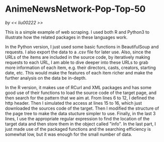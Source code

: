 # AnimeNewsNetwork-Pop-Top-50

_by << liu00222 >>_

This is a simple example of web scraping. I used both R and Python3 to illustrate how the related packages in these languages work. 

In the Python version, I just used some basic functions in BeautifulSoup and requests. I also export the data to a .csv file for later use. Also, since the URLs of the items are included in the source code, by iteratively making requests to each URL, I am able to dive deeper into these URLs to grab more information of each item, e.g. their directors, casts, creators, starting date, etc. This would make the features of each item richer and make the further analysis on the data be in-depth. 

In the R version, it makes use of RCurl and XML packages and has some good use of their functions to load the source code of the target page, and then search for the pattern that we aim at. From lines 6 to 12, I defined the http header. Then I simulated the access at lines 15 to 16, which just downloaded the sources code of the target. Then I modified the structure of the page tree to make the data stucture simpler to use. Finally, in the last 3 lines, I use the appropriate regular expression to find the location of the target data and then store them in the object called "info". In the last part, I just made use of the packaged functions and the searching efficiency is somewhat low, but it was enough for the small number of data. 
